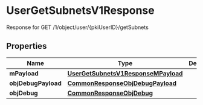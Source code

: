 

# UserGetSubnetsV1Response

Response for GET /1/object/user/{pkiUserID}/getSubnets

## Properties

| Name | Type | Description | Notes |
|------------ | ------------- | ------------- | -------------|
|**mPayload** | [**UserGetSubnetsV1ResponseMPayload**](UserGetSubnetsV1ResponseMPayload.md) |  |  |
|**objDebugPayload** | [**CommonResponseObjDebugPayload**](CommonResponseObjDebugPayload.md) |  |  [optional] |
|**objDebug** | [**CommonResponseObjDebug**](CommonResponseObjDebug.md) |  |  [optional] |



